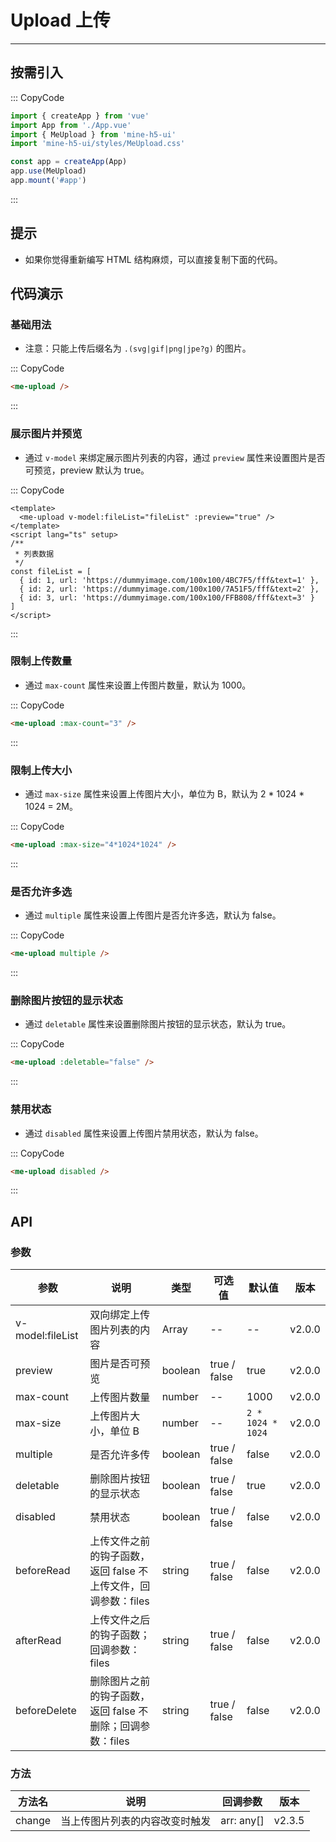 # Upload 上传

---

## 按需引入

::: CopyCode

```js
import { createApp } from 'vue'
import App from './App.vue'
import { MeUpload } from 'mine-h5-ui'
import 'mine-h5-ui/styles/MeUpload.css'

const app = createApp(App)
app.use(MeUpload)
app.mount('#app')
```

:::

## 提示

- 如果你觉得重新编写 HTML 结构麻烦，可以直接复制下面的代码。

## 代码演示

### 基础用法

- 注意：只能上传后缀名为 `.(svg|gif|png|jpe?g)` 的图片。

::: CopyCode

```html
<me-upload />
```

:::

### 展示图片并预览

- 通过 `v-model` 来绑定展示图片列表的内容，通过 `preview` 属性来设置图片是否可预览，preview 默认为 true。

::: CopyCode

```vue
<template>
  <me-upload v-model:fileList="fileList" :preview="true" />
</template>
<script lang="ts" setup>
/**
 * 列表数据
 */
const fileList = [
  { id: 1, url: 'https://dummyimage.com/100x100/4BC7F5/fff&text=1' },
  { id: 2, url: 'https://dummyimage.com/100x100/7A51F5/fff&text=2' },
  { id: 3, url: 'https://dummyimage.com/100x100/FFB808/fff&text=3' }
]
</script>
```

:::

### 限制上传数量

- 通过 `max-count` 属性来设置上传图片数量，默认为 1000。

::: CopyCode

```html
<me-upload :max-count="3" />
```

:::

### 限制上传大小

- 通过 `max-size` 属性来设置上传图片大小，单位为 B，默认为 2 \* 1024 \* 1024 = 2M。

::: CopyCode

```html
<me-upload :max-size="4*1024*1024" />
```

:::

### 是否允许多选

- 通过 `multiple` 属性来设置上传图片是否允许多选，默认为 false。

::: CopyCode

```html
<me-upload multiple />
```

:::

### 删除图片按钮的显示状态

- 通过 `deletable` 属性来设置删除图片按钮的显示状态，默认为 true。

::: CopyCode

```html
<me-upload :deletable="false" />
```

:::

### 禁用状态

- 通过 `disabled` 属性来设置上传图片禁用状态，默认为 false。

::: CopyCode

```html
<me-upload disabled />
```

:::

## API

### 参数

| 参数             | 说明                                                           | 类型    | 可选值       | 默认值            | 版本   |
| ---------------- | -------------------------------------------------------------- | ------- | ------------ | ----------------- | ------ |
| v-model:fileList | 双向绑定上传图片列表的内容                                     | Array   | --           | --                | v2.0.0 |
| preview          | 图片是否可预览                                                 | boolean | true / false | true              | v2.0.0 |
| max-count        | 上传图片数量                                                   | number  | --           | 1000              | v2.0.0 |
| max-size         | 上传图片大小，单位 B                                           | number  | --           | `2 * 1024 * 1024` | v2.0.0 |
| multiple         | 是否允许多传                                                   | boolean | true / false | false             | v2.0.0 |
| deletable        | 删除图片按钮的显示状态                                         | boolean | true / false | true              | v2.0.0 |
| disabled         | 禁用状态                                                       | boolean | true / false | false             | v2.0.0 |
| beforeRead       | 上传文件之前的钩子函数，返回 false 不上传文件，回调参数：files | string  | true / false | false             | v2.0.0 |
| afterRead        | 上传文件之后的钩子函数；回调参数：files                        | string  | true / false | false             | v2.0.0 |
| beforeDelete     | 删除图片之前的钩子函数，返回 false 不删除；回调参数：files     | string  | true / false | false             | v2.0.0 |

### 方法

| 方法名 | 说明                           | 回调参数   | 版本   |
| ------ | ------------------------------ | ---------- | ------ |
| change | 当上传图片列表的内容改变时触发 | arr: any[] | v2.3.5 |
